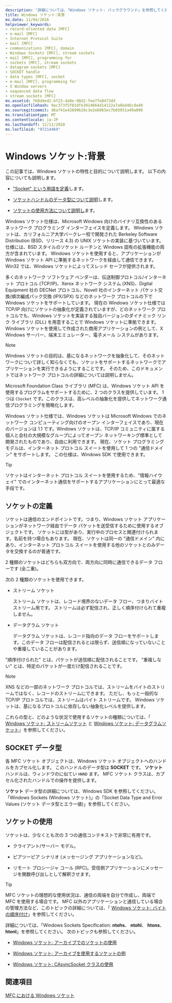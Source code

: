 ```yaml
---
description: '詳細については、「Windows ソケット: バックグラウンド」を参照してください。'
title: Windows ソケット:背景
ms.date: 11/04/2016
helpviewer_keywords:
- record-oriented data [MFC]
- e-mail [MFC]
- Internet Protocol Suite
- mail [MFC]
- communications [MFC], domain
- Windows Sockets [MFC], stream sockets
- mail [MFC], programming for
- sockets [MFC], stream sockets
- datagram sockets [MFC]
- SOCKET handle
- data types [MFC], socket
- e-mail [MFC], programming for
- X Window servers
- sequenced data flow
- stream sockets [MFC]
ms.assetid: f60d4ed2-bf23-4a0e-98d2-fee77e8473dd
ms.openlocfilehash: 9ac373f5f81dfe3914664d14122a7a6bd46cda40
ms.sourcegitcommit: d6af41e42699628c3e2e6063ec7b03931a49a098
ms.translationtype: MT
ms.contentlocale: ja-JP
ms.lasthandoff: 12/11/2020
ms.locfileid: "97214469"
---
```

# <a name="windows-sockets-background"></a>Windows ソケット:背景

この記事では、Windows ソケットの特性と目的について説明します。 以下の内容についても説明します。

- ["Socket" という用語を定義](#_core_definition_of_a_socket)します。

- [ソケットハンドルのデータ型について説明](#_core_the_socket_data_type)します。

- [ソケットの使用方法について説明し](#_core_uses_for_sockets)ます。

Windows ソケット仕様は、Microsoft Windows 向けのバイナリ互換性のあるネットワーク プログラミング インターフェイスを定義します。 Windows ソケットは、カリフォルニア大学バークレー校で開発された Berkeley Software Distribution (BSD、リリース 4.3) の UNIX ソケットの実装に基づいています。 仕様には、BSD スタイルのソケット ルーチンと Windows 固有の拡張機能の両方が含まれています。 Windows ソケットを使用すると、アプリケーションが Windows ソケット API に準拠するネットワークを経由して通信できます。 Win32 では、Windows ソケットによってスレッド セーフが提供されます。

多くのネットワーク ソフトウェア ベンダーは、伝送制御プロトコル/インターネット プロトコル (TCP/IP)、Xerox ネットワーク システム (XNS)、Digital Equipment 社の DECNet プロトコル、Novell 社のインターネット パケット交換/順次編成パック交換 (IPX/SPX) などのネットワーク プロトコルの下で Windows ソケットをサポートしています。 現在の Windows ソケット仕様では TCP/IP 向けにソケットの抽象化が定義されていますが、どのネットワーク プロトコルでも、Windows ソケットを実装する独自バージョンのダイナミック リンク ライブラリ (DLL) を用意することで Windows ソケットに準拠できます。 Windows ソケットを使用して作成された商用アプリケーションの例として、X Windows サーバー、端末エミュレーター、電子メール システムがあります。

> [!NOTE]
> Windows ソケットの目的は、基になるネットワークを抽象化して、そのネットワークについて詳しく知らなくても、ソケットをサポートするネットワークでアプリケーションを実行できるようにすることです。 そのため、このドキュメントではネットワーク プロトコルの詳細については説明しません。

Microsoft Foundation Class ライブラリ (MFC) は、Windows ソケット API を使用するプログラムをサポートするために、2 つのクラスを提供しています。 1 つは `CSocket` です。このクラスは、高レベルの抽象化を提供してネットワーク通信プログラミングを簡略化します。

Windows ソケット仕様では、Windows ソケットは Microsoft Windows でのネットワーク コンピューティング向けのオープン インターフェイスであり、現在のバージョンは 1.1 です。Windows ソケットは、TCP/IP コミュニティに属する個人と会社の大規模なグループによってオープン ネットワーキング標準として開発されたものであり、自由に利用できます。 現在、ソケット プログラミング モデルは、インターネット プロトコル スイートを使用して 1 つの "通信ドメイン" をサポートします。 この仕様は、Windows SDK で使用できます。

> [!TIP]
> ソケットはインターネット プロトコル スイートを使用するため、"情報ハイウェイ" でのインターネット通信をサポートするアプリケーションにとって最適な手段です。

## <a name="definition-of-a-socket"></a><a name="_core_definition_of_a_socket"></a> ソケットの定義

ソケットは通信のエンドポイントです。つまり、Windows ソケット アプリケーションがネットワーク経由でデータ パケットを送受信するために使用するオブジェクトです。 ソケットには型があり、実行中のプロセスと関連付けられます。名前を持つ場合もあります。 現在、ソケットは同一の "通信ドメイン" 内にあり、インターネット プロトコル スイートを使用する他のソケットとのみデータを交換するのが普通です。

2 種類のソケットはどちらも双方向で、両方向に同時に通信できるデータ フローです (全二重)。

次の 2 種類のソケットを使用できます。

- ストリーム ソケット

   ストリーム ソケットは、レコード境界のないデータ フロー、つまりバイト ストリーム用です。 ストリームは必ず配信され、正しく順序付けられて重複しません。

- データグラム ソケット

   データグラム ソケットは、レコード指向のデータ フローをサポートします。このデータ フローは配信されるとは限らず、送信順になっていないことや重複していることがあります。

"順序付けられた" とは、パケットが送信順に配信されることです。 "重複しない" とは、特定のパケットが一度だけ配信されることです。

> [!NOTE]
> XNS などの一部のネットワーク プロトコルでは、ストリームをバイトのストリームではなく、レコードのストリームにできます。 ただし、もっと一般的な TCP/IP プロトコルでは、ストリームはバイト ストリームです。 Windows ソケットは、基になるプロトコルに依存しない抽象化レベルを提供します。

これらの型と、どのような状況で使用するソケットの種類については、「 [Windows ソケット: ストリームソケット](../mfc/windows-sockets-stream-sockets.md) と [Windows ソケット: データグラムソケット](../mfc/windows-sockets-datagram-sockets.md)」を参照してください。

## <a name="the-socket-data-type"></a><a name="_core_the_socket_data_type"></a> SOCKET データ型

各 MFC ソケット オブジェクトは、Windows ソケット オブジェクトへのハンドルをカプセル化します。 このハンドルのデータ型は **SOCKET** です。 **ソケット** ハンドルは、ウィンドウのに似てい `HWND` ます。 MFC ソケット クラスは、カプセル化されたハンドルでの操作を提供します。

**ソケット** データ型の詳細については、Windows SDK を参照してください。 「Windows Sockets (Windows ソケット)」の「Socket Data Type and Error Values (ソケット データ型とエラー値)」を参照してください。

## <a name="uses-for-sockets"></a><a name="_core_uses_for_sockets"></a> ソケットの使用

ソケットは、少なくとも次の 3 つの通信コンテキストで非常に有用です。

- クライアント/サーバー モデル。

- ピアツーピア シナリオ (メッセージング アプリケーションなど)。

- リモート プロシージャ コール (RPC)。受信側アプリケーションにメッセージを関数呼び出しとして解釈させます。

> [!TIP]
> MFC ソケットの理想的な使用状況は、通信の両端を自分で作成し、両端で MFC を使用する場合です。 MFC 以外のアプリケーションと通信している場合の管理方法など、このトピックの詳細については、「 [Windows ソケット: バイトの順序付け](../mfc/windows-sockets-byte-ordering.md)」を参照してください。

詳細については、「Windows Sockets Specification: **ntohs**、 **ntohl**、 **htons**、 **htonl**」を参照してください。 次のトピックも参照してください。

- [Windows ソケット: アーカイブでのソケットの使用](../mfc/windows-sockets-using-sockets-with-archives.md)

- [Windows ソケット: アーカイブを使用するソケットの例](../mfc/windows-sockets-example-of-sockets-using-archives.md)

- [Windows ソケット: CAsyncSocket クラスの使用](../mfc/windows-sockets-using-class-casyncsocket.md)

## <a name="see-also"></a>関連項目

[MFC における Windows ソケット](../mfc/windows-sockets-in-mfc.md)
